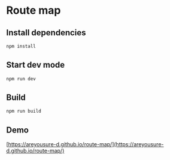 # Route map

## Install dependencies

```bash
npm install
```

## Start dev mode

```bash
npm run dev
```

## Build

```bash
npm run build
```

## Demo

[https://areyousure-d.github.io/route-map/](https://areyousure-d.github.io/route-map/)
